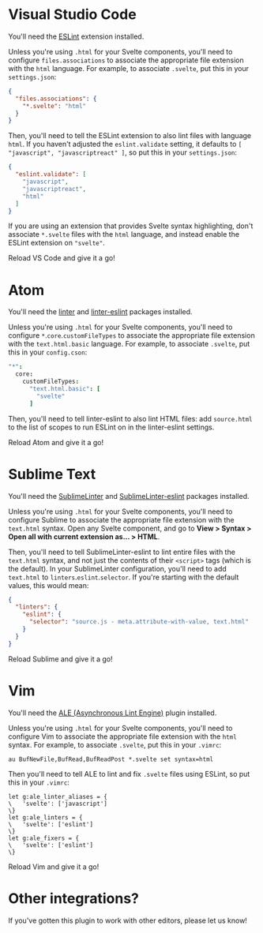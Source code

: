 # Visual Studio Code

You'll need the [ESLint](https://marketplace.visualstudio.com/items?itemName=dbaeumer.vscode-eslint) extension installed.

Unless you're using `.html` for your Svelte components, you'll need to configure `files.associations` to associate the appropriate file extension with the `html` language. For example, to associate `.svelte`, put this in your `settings.json`:

```json
{
  "files.associations": {
    "*.svelte": "html"
  }
}
```

Then, you'll need to tell the ESLint extension to also lint files with language `html`. If you haven't adjusted the `eslint.validate` setting, it defaults to `[ "javascript", "javascriptreact" ]`, so put this in your `settings.json`:

```json
{
  "eslint.validate": [
    "javascript",
    "javascriptreact",
    "html"
  ]
}
```

If you are using an extension that provides Svelte syntax highlighting, don't associate `*.svelte` files with the `html` language, and instead enable the ESLint extension on `"svelte"`.

Reload VS Code and give it a go!

# Atom

You'll need the [linter](https://atom.io/packages/linter) and [linter-eslint](https://atom.io/packages/linter-eslint) packages installed.

Unless you're using `.html` for your Svelte components, you'll need to configure `*`.`core`.`customFileTypes` to associate the appropriate file extension with the `text.html.basic` language. For example, to associate `.svelte`, put this in your `config.cson`:

```cson
"*":
  core:
    customFileTypes:
      "text.html.basic": [
        "svelte"
      ]
```

Then, you'll need to tell linter-eslint to also lint HTML files: add `source.html` to the list of scopes to run ESLint on in the linter-eslint settings.

Reload Atom and give it a go!

# Sublime Text

You'll need the [SublimeLinter](https://github.com/SublimeLinter/SublimeLinter) and [SublimeLinter-eslint](https://github.com/SublimeLinter/SublimeLinter-eslint) packages installed.

Unless you're using `.html` for your Svelte components, you'll need to configure Sublime to associate the appropriate file extension with the `text.html` syntax. Open any Svelte component, and go to **View > Syntax > Open all with current extension as... > HTML**.

Then, you'll need to tell SublimeLinter-eslint to lint entire files with the `text.html` syntax, and not just the contents of their `<script>` tags (which is the default). In your SublimeLinter configuration, you'll need to add `text.html` to `linters`.`eslint`.`selector`. If you're starting with the default values, this would mean:

```json
{
  "linters": {
    "eslint": {
      "selector": "source.js - meta.attribute-with-value, text.html"
    }
  }
}
```

Reload Sublime and give it a go!

# Vim

You'll need the [ALE (Asynchronous Lint Engine)](https://github.com/w0rp/ale) plugin installed.

Unless you're using `.html` for your Svelte components, you'll need to configure Vim to associate the appropriate file extension with the `html` syntax. For example, to associate `.svelte`, put this in your `.vimrc`:

```vim
au BufNewFile,BufRead,BufReadPost *.svelte set syntax=html
```

Then you'll need to tell ALE to lint and fix `.svelte` files using ESLint, so put this in your `.vimrc`:

```vim
let g:ale_linter_aliases = {
\   'svelte': ['javascript']
\}
let g:ale_linters = {
\   'svelte': ['eslint']
\}
let g:ale_fixers = {
\   'svelte': ['eslint']
\}
```

Reload Vim and give it a go!

# Other integrations?

If you've gotten this plugin to work with other editors, please let us know!
